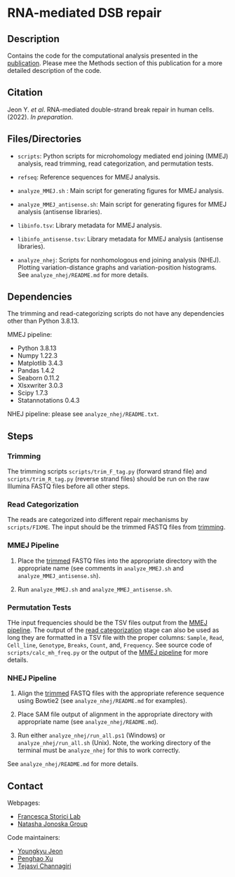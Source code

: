 # RNA-mediated DSB repair

## Description

Contains the code for the computational analysis presented in the [publication](#citation). Please mee the Methods section of this publication for a more detailed description of the code.

## Citation

Jeon Y. *et al*. RNA-mediated double-strand break repair in human cells. (2022). *In preparation*.

## Files/Directories

* `scripts`: Python scripts for microhomology mediated end joining (MMEJ) analysis, read trimming, read categorization, and permutation tests.

* `refseq`: Reference sequences for MMEJ analysis.

* `analyze_MMEJ.sh` : Main script for generating figures for MMEJ analysis.

* `analyze_MMEJ_antisense.sh`: Main script for generating figures for MMEJ analysis (antisense libraries).

* `libinfo.tsv`: Library metadata for MMEJ analysis.

* `libinfo_antisense.tsv`: Library metadata for MMEJ analysis (antisense libraries).

* `analyze_nhej`: Scripts for nonhomologous end joining analysis (NHEJ). Plotting variation-distance graphs and variation-position histograms. See `analyze_nhej/README.md` for more details.

## Dependencies

The trimming and read-categorizing scripts do not have any dependencies other than Python 3.8.13.

MMEJ pipeline:

* Python 3.8.13
* Numpy 1.22.3
* Matplotlib 3.4.3
* Pandas 1.4.2
* Seaborn 0.11.2
* Xlsxwriter 3.0.3
* Scipy 1.7.3
* Statannotations 0.4.3

NHEJ pipeline: please see `analyze_nhej/README.txt`.

## Steps

### Trimming

The trimming scripts `scripts/trim_F_tag.py` (forward strand file) and `scripts/trim_R_tag.py` (reverse strand files) should be run on the raw Illumina FASTQ files before all other steps.

### Read Categorization

The reads are categorized into different repair mechanisms by `scripts/FIXME`. The input should be the trimmed FASTQ files from [trimming](#trimming).

### MMEJ Pipeline

1) Place the [trimmed](#trimming) FASTQ files into the appropriate directory with the appropriate name (see comments in `analyze_MMEJ.sh` and `analyze_MMEJ_antisense.sh`).

2) Run `analyze_MMEJ.sh` and `analyze_MMEJ_antisense.sh`.

### Permutation Tests

THe input frequencies should be the TSV files output from the [MMEJ pipeline](#mmej-pipeline). The output of the [read categorization](#read-categorization) stage can also be used as long they are formatted in a TSV file with the proper columns: `Sample`, `Read`, `Cell_line`, `Genotype`, `Breaks`, `Count`, and, `Frequency`. See source code of `scripts/calc_mh_freq.py` or the output of the [MMEJ pipeline](#mmej-pipeline) for more details.

### NHEJ Pipeline

1) Align the [trimmed](#trimming) FASTQ files with the appropriate reference sequence using Bowtie2 (see `analyze_nhej/README.md` for examples).

2) Place SAM file output of alignment in the appropriate directory with appropriate name (see `analyze_nhej/README.md`).

3) Run either `analyze_nhej/run_all.ps1` (Windows) or `analyze_nhej/run_all.sh` (Unix). Note, the working directory of the terminal must be `analyze_nhej` for this to work correctly.

See `analyze_nhej/README.md` for more details.

## Contact

Webpages:
* [Francesca Storici Lab](https://storicilab.gatech.edu/)
* [Natasha Jonoska Group](https://knot.math.usf.edu/)

Code maintainers:
* [Youngkyu Jeon](mailto:yjeon39@gatech.edu)
* [Penghao Xu](mailto:pxu64@gatech.edu)
* [Tejasvi Channagiri](mailto:tchannagri@usf.edu)
